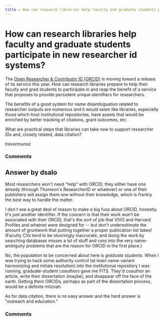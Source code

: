 ```yaml
---
title : How can research libraries help faculty and graduate students participate in new researcher id systems?
---
```

How can research libraries help faculty and graduate students participate in new researcher id systems?
=====================
The [Open Researcher & Contributor ID (ORCID)](http://about.orcid.org/)
is moving toward a release of its service this year. How can research
libraries prepare to help their faculty and grad students to participate
in and reap the benefit of a service that proposes to provide persistent
unique identifiers for researchers.

The benefits of a good system for name disambiguation related to
researcher outputs are numerous and it would seem like libraries,
especially those which host institutional repositories, have assets that
would be enriched by better tracking of citations, grant outcomes, etc.

What are practical steps that libraries can take now to support
researcher IDs and, closely related, data citation?

trevormunoz

### Comments ###


Answer by dsalo
----------------
Most researchers won't need "help" with ORCID; they either have one
already (through Thomson's ResearcherID or whatever) or one of their
publishers will assign them one without their knowledge, which is
frankly the best way to handle the matter.

I don't see a great deal of reason to make a big fuss about ORCID,
honestly. It's just another identifier. If the concern is that their
work won't be associated with their ORCID, that's the sort of job that
VIVO and Harvard Profiles and whatnot were designed for -- but don't
underestimate the amount of gruntwork that putting together a proper
publication list takes! (Faculty CVs tend to be stunningly inaccurate,
and doing the work by searching databases misses a lot of stuff and runs
into the very name-ambiguity problems that are the reason for ORCID in
the first place.)

No, the population to be concerned about here is *graduate students*.
When I was trying to hack some authority control (at *least*
name-variant harmonizing and initials resolution) into the institutional
repository I was running, graduate-student coauthors gave me FITS.
They'd coauthor an article, write their dissertation (maybe), and
disappear off the face of the earth. Getting *them* ORCIDs, perhaps as
part of the dissertation process, would be a definite mitzvah.

As for data citation, there is no easy answer and the hard answer is
"outreach and education."

### Comments ###

